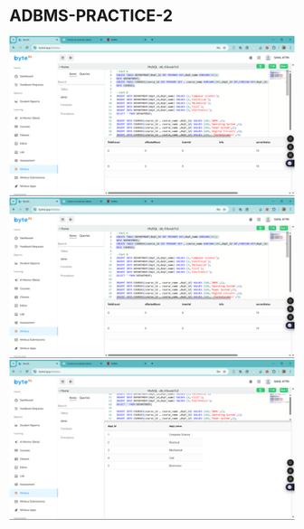 # ADBMS-PRACTICE-2
![Description of image](https://github.com/Hinatashoyo-12/ADBMS-PRACTICE-2/blob/main/Screenshot%20(42).png?raw=true)
![Description of image](https://github.com/Hinatashoyo-12/ADBMS-PRACTICE-2/blob/main/Screenshot%20(42).png?raw=true)
![Description of image](https://github.com/Hinatashoyo-12/ADBMS-PRACTICE-2/blob/main/Screenshot%20(44).png?raw=true)
